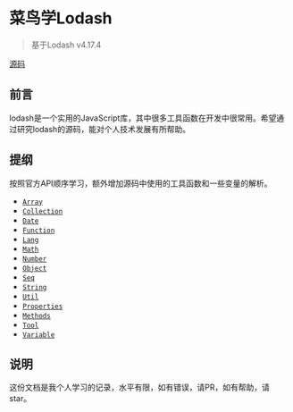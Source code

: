 # 菜鸟学Lodash 

> 基于Lodash v4.17.4

<a href="./lodash.js">源码</a>

## 前言

lodash是一个实用的JavaScript库，其中很多工具函数在开发中很常用。希望通过研究lodash的源码，能对个人技术发展有所帮助。

## 提纲
  按照官方API顺序学习，额外增加源码中使用的工具函数和一些变量的解析。

* <a href="./Array.md">`Array`</a>
* <a href="./Collection.md">`Collection`</a>
* <a href="./Date.md">`Date`</a>
* <a href="./Function.md">`Function`</a>
* <a href="./Lang.md">`Lang`</a>
* <a href="./Math.md">`Math`</a>
* <a href="./Number.md">`Number`</a>
* <a href="./Object.md">`Object`</a>
* <a href="./Seq.md">`Seq`</a>
* <a href="./String.md">`String`</a>
* <a href="./Util.md">`Util`</a>
* <a href="./Properties.md">`Properties`</a>
* <a href="./Methods.md">`Methods`</a>
* <a href="./Tool.md">`Tool`</a>
* <a href="./Variable.md">`Variable`</a>

## 说明

这份文档是我个人学习的记录，水平有限，如有错误，请PR，如有帮助，请star。


